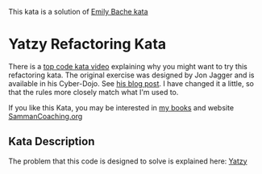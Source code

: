 This kata is a solution of [Emily Bache kata](https://github.com/emilybache/Yatzy-Refactoring-Kata)

# Yatzy Refactoring Kata

There is a [top code kata video](https://youtu.be/SvcJKNF_nRQ) explaining why you might want to try this refactoring kata. The original exercise was designed by Jon Jagger and is available in his Cyber-Dojo. See [his blog post](http://jonjagger.blogspot.co.uk/2012/05/yahtzee-cyber-dojo-refactoring-in-java.html). I have changed it a little, so that the rules more closely match what I'm used to.

If you like this Kata, you may be interested in [my books](https://leanpub.com/u/emilybache) and website [SammanCoaching.org](https://sammancoaching.org)

## Kata Description

The problem that this code is designed to solve is explained here: [Yatzy](https://sammancoaching.org/kata_descriptions/yatzy.html)
